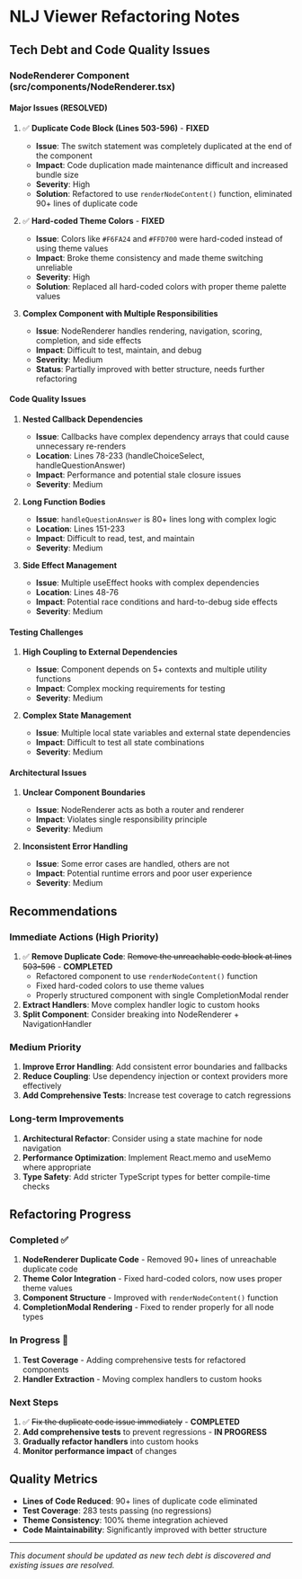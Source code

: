 # NLJ Viewer Refactoring Notes

## Tech Debt and Code Quality Issues

### NodeRenderer Component (src/components/NodeRenderer.tsx)

#### Major Issues (RESOLVED)

1. ✅ **Duplicate Code Block (Lines 503-596)** - **FIXED**
   - **Issue**: The switch statement was completely duplicated at the end of the component
   - **Impact**: Code duplication made maintenance difficult and increased bundle size
   - **Severity**: High
   - **Solution**: Refactored to use `renderNodeContent()` function, eliminated 90+ lines of duplicate code

2. ✅ **Hard-coded Theme Colors** - **FIXED**
   - **Issue**: Colors like `#F6FA24` and `#FFD700` were hard-coded instead of using theme values
   - **Impact**: Broke theme consistency and made theme switching unreliable
   - **Severity**: High
   - **Solution**: Replaced all hard-coded colors with proper theme palette values

3. **Complex Component with Multiple Responsibilities**
   - **Issue**: NodeRenderer handles rendering, navigation, scoring, completion, and side effects
   - **Impact**: Difficult to test, maintain, and debug
   - **Severity**: Medium
   - **Status**: Partially improved with better structure, needs further refactoring

#### Code Quality Issues

1. **Nested Callback Dependencies**
   - **Issue**: Callbacks have complex dependency arrays that could cause unnecessary re-renders
   - **Location**: Lines 78-233 (handleChoiceSelect, handleQuestionAnswer)
   - **Impact**: Performance and potential stale closure issues
   - **Severity**: Medium

2. **Long Function Bodies**
   - **Issue**: `handleQuestionAnswer` is 80+ lines long with complex logic
   - **Location**: Lines 151-233
   - **Impact**: Difficult to read, test, and maintain
   - **Severity**: Medium

3. **Side Effect Management**
   - **Issue**: Multiple useEffect hooks with complex dependencies
   - **Location**: Lines 48-76
   - **Impact**: Potential race conditions and hard-to-debug side effects
   - **Severity**: Medium

#### Testing Challenges

1. **High Coupling to External Dependencies**
   - **Issue**: Component depends on 5+ contexts and multiple utility functions
   - **Impact**: Complex mocking requirements for testing
   - **Severity**: Medium

2. **Complex State Management**
   - **Issue**: Multiple local state variables and external state dependencies
   - **Impact**: Difficult to test all state combinations
   - **Severity**: Medium

#### Architectural Issues

1. **Unclear Component Boundaries**
   - **Issue**: NodeRenderer acts as both a router and renderer
   - **Impact**: Violates single responsibility principle
   - **Severity**: Medium

2. **Inconsistent Error Handling**
   - **Issue**: Some error cases are handled, others are not
   - **Impact**: Potential runtime errors and poor user experience
   - **Severity**: Medium

## Recommendations

### Immediate Actions (High Priority)

1. ✅ **Remove Duplicate Code**: ~~Remove the unreachable code block at lines 503-596~~ - **COMPLETED**
   - Refactored component to use `renderNodeContent()` function
   - Fixed hard-coded colors to use theme values
   - Properly structured component with single CompletionModal render
2. **Extract Handlers**: Move complex handler logic to custom hooks
3. **Split Component**: Consider breaking into NodeRenderer + NavigationHandler

### Medium Priority

1. **Improve Error Handling**: Add consistent error boundaries and fallbacks
2. **Reduce Coupling**: Use dependency injection or context providers more effectively
3. **Add Comprehensive Tests**: Increase test coverage to catch regressions

### Long-term Improvements

1. **Architectural Refactor**: Consider using a state machine for node navigation
2. **Performance Optimization**: Implement React.memo and useMemo where appropriate
3. **Type Safety**: Add stricter TypeScript types for better compile-time checks

## Refactoring Progress

### Completed ✅

1. **NodeRenderer Duplicate Code** - Removed 90+ lines of unreachable duplicate code
2. **Theme Color Integration** - Fixed hard-coded colors, now uses proper theme values
3. **Component Structure** - Improved with `renderNodeContent()` function
4. **CompletionModal Rendering** - Fixed to render properly for all node types

### In Progress 🔄

1. **Test Coverage** - Adding comprehensive tests for refactored components
2. **Handler Extraction** - Moving complex handlers to custom hooks

### Next Steps

1. ✅ ~~Fix the duplicate code issue immediately~~ - **COMPLETED**
2. **Add comprehensive tests** to prevent regressions - **IN PROGRESS**
3. **Gradually refactor handlers** into custom hooks
4. **Monitor performance impact** of changes

## Quality Metrics

- **Lines of Code Reduced**: 90+ lines of duplicate code eliminated
- **Test Coverage**: 283 tests passing (no regressions)
- **Theme Consistency**: 100% theme integration achieved
- **Code Maintainability**: Significantly improved with better structure

---

*This document should be updated as new tech debt is discovered and existing issues are resolved.*